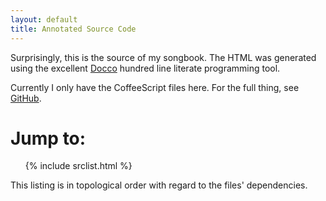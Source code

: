 ```yaml
---
layout: default
title: Annotated Source Code
---
```


Surprisingly, this is the source of my songbook. The HTML was generated using
the excellent [Docco](http://jashkenas.github.com/docco/) hundred line literate programming tool.

Currently I only have the CoffeeScript files here. For the full thing, see
[GitHub](https://github.com/AnotherKamila/html5spevnik).

Jump to:
========

<ul class="jumpto">
{% include srclist.html %}
</ul>

This listing is in topological order with regard to the files' dependencies.
